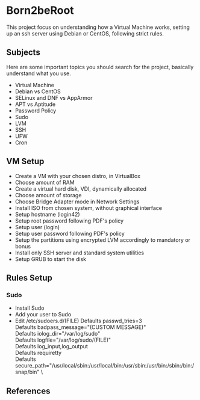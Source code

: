# Born2beRoot

This project focus on understanding how a Virtual Machine works, setting up an ssh server using Debian or CentOS, following strict rules.

## Subjects

Here are some important topics you should search for the project, basically understand what you use.

- Virtual Machine
- Debian vs CentOS
- SELinux and DNF vs AppArmor
- APT vs Aptitude
- Password Policy
- Sudo
- LVM
- SSH
- UFW
- Cron

## VM Setup

- Create a VM with your chosen distro, in VirtualBox
- Choose amount of RAM
- Create a virtual hard disk, VDI, dynamically allocated
- Choose amount of storage
- Choose Bridge Adapter mode in Network Settings
- Install ISO from chosen system, without graphical interface
- Setup hostname (login42)
- Setup root password following PDF's policy
- Setup user (login)
- Setup user password following PDF's policy
- Setup the partitions using encrypted LVM accordingly to mandatory or bonus
- Install only SSH server and standard system utilities
- Setup GRUB to start the disk

## Rules Setup

### Sudo

- Install Sudo
- Add your user to Sudo
- Edit /etc/sudoers.d/(FILE)
	Defaults	passwd_tries=3 \
	Defaults	badpass_message="(CUSTOM MESSAGE)" \
	Defaults	iolog_dir="/var/log/sudo" \
	Defaults	logfile="/var/log/sudo/(FILE)" \
	Defaults	log_input,log_output \
	Defaults	requiretty \
	Defaults	secure_path="/usr/local/sbin:/usr/local/bin:/usr/sbin:/usr/bin:/sbin:/bin:/snap/bin" \

## References


